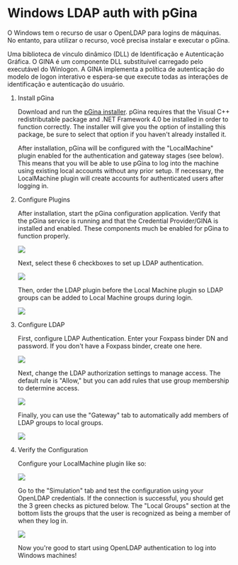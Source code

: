 # Windows LDAP auth with pGina

O Windows tem o recurso de usar o OpenLDAP para logins de máquinas. No entanto, para utilizar o recurso, você precisa instalar e executar o pGina.

Uma biblioteca de vínculo dinâmico (DLL) de Identificação e Autenticação Gráfica. O GINA é um componente DLL substituível carregado pelo executável do Winlogon. A GINA implementa a política de autenticação do modelo de logon interativo e espera-se que execute todas as interações de identificação e autenticação do usuário.

1. Install pGina

    Download and run the [pGina installer](https://github.com/pgina/pgina/releases/). pGina requires that the Visual C++ redistributable package and .NET Framework 4.0 be installed in order to function correctly. The installer will give you the option of installing this package, be sure to select that option if you haven't already installed it.

    After installation, pGina will be configured with the "LocalMachine" plugin enabled for the authentication and gateway stages (see below). This means that you will be able to use pGina to log into the machine using existing local accounts without any prior setup. If necessary, the LocalMachine plugin will create accounts for authenticated users after logging in.

2. Configure Plugins

    After installation, start the pGina configuration application. Verify that the pGina service is running and that the Credential Provider/GINA is installed and enabled. These components much be enabled for pGina to function properly.

    ![](/OpenLDAP/img/image1.png)

    Next, select these 6 checkboxes to set up LDAP authentication.

    ![](/OpenLDAP/img/image2.png)

    Then, order the LDAP plugin before the Local Machine plugin so LDAP groups can be added to Local Machine groups during login.

    ![](/OpenLDAP/img/image3.png)

3. Configure LDAP

    First, configure LDAP Authentication. Enter your Foxpass binder DN and password. If you don't have a Foxpass binder, create one here.

    ![](/OpenLDAP/img/image4.png)

    Next, change the LDAP authorization settings to manage access. The default rule is "Allow," but you can add rules that use group membership to determine access.

    ![](/OpenLDAP/img/image5.png)

    Finally, you can use the "Gateway" tab to automatically add members of LDAP groups to local groups.

    ![](/OpenLDAP/img/image6.png)

4. Verify the Configuration

    Configure your LocalMachine plugin like so:

    ![](/OpenLDAP/img/image7.png)

    Go to the "Simulation" tab and test the configuration using your OpenLDAP credentials. If the connection is successful, you should get the 3 green checks as pictured below. The "Local Groups" section at the bottom lists the groups that the user is recognized as being a member of when they log in.

    ![](/OpenLDAP/img/image8.png)

    Now you're good to start using OpenLDAP authentication to log into Windows machines!
